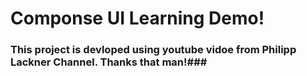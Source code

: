 # Componse UI Learning Demo!


### This project is devloped using youtube vidoe from Philipp Lackner Channel. Thanks that man!###
